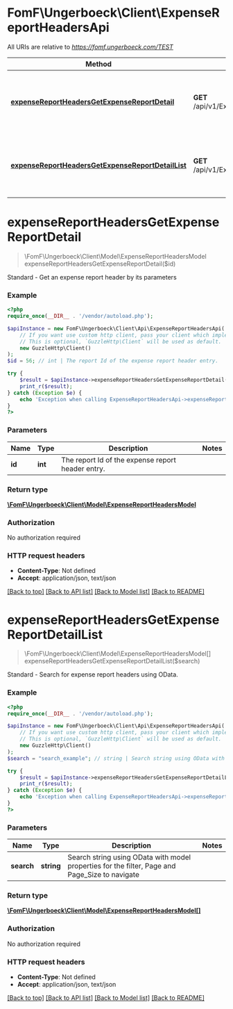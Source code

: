 # FomF\Ungerboeck\Client\ExpenseReportHeadersApi

All URIs are relative to *https://fomf.ungerboeck.com/TEST*

Method | HTTP request | Description
------------- | ------------- | -------------
[**expenseReportHeadersGetExpenseReportDetail**](ExpenseReportHeadersApi.md#expenseReportHeadersGetExpenseReportDetail) | **GET** /api/v1/ExpenseReportHeaders/{ID} | Standard - Get an expense report header by its parameters
[**expenseReportHeadersGetExpenseReportDetailList**](ExpenseReportHeadersApi.md#expenseReportHeadersGetExpenseReportDetailList) | **GET** /api/v1/ExpenseReportHeaders | Standard - Search for expense report headers using OData.


# **expenseReportHeadersGetExpenseReportDetail**
> \FomF\Ungerboeck\Client\Model\ExpenseReportHeadersModel expenseReportHeadersGetExpenseReportDetail($id)

Standard - Get an expense report header by its parameters

### Example
```php
<?php
require_once(__DIR__ . '/vendor/autoload.php');

$apiInstance = new FomF\Ungerboeck\Client\Api\ExpenseReportHeadersApi(
    // If you want use custom http client, pass your client which implements `GuzzleHttp\ClientInterface`.
    // This is optional, `GuzzleHttp\Client` will be used as default.
    new GuzzleHttp\Client()
);
$id = 56; // int | The report Id of the expense report header entry.

try {
    $result = $apiInstance->expenseReportHeadersGetExpenseReportDetail($id);
    print_r($result);
} catch (Exception $e) {
    echo 'Exception when calling ExpenseReportHeadersApi->expenseReportHeadersGetExpenseReportDetail: ', $e->getMessage(), PHP_EOL;
}
?>
```

### Parameters

Name | Type | Description  | Notes
------------- | ------------- | ------------- | -------------
 **id** | **int**| The report Id of the expense report header entry. |

### Return type

[**\FomF\Ungerboeck\Client\Model\ExpenseReportHeadersModel**](../Model/ExpenseReportHeadersModel.md)

### Authorization

No authorization required

### HTTP request headers

 - **Content-Type**: Not defined
 - **Accept**: application/json, text/json

[[Back to top]](#) [[Back to API list]](../../README.md#documentation-for-api-endpoints) [[Back to Model list]](../../README.md#documentation-for-models) [[Back to README]](../../README.md)

# **expenseReportHeadersGetExpenseReportDetailList**
> \FomF\Ungerboeck\Client\Model\ExpenseReportHeadersModel[] expenseReportHeadersGetExpenseReportDetailList($search)

Standard - Search for expense report headers using OData.

### Example
```php
<?php
require_once(__DIR__ . '/vendor/autoload.php');

$apiInstance = new FomF\Ungerboeck\Client\Api\ExpenseReportHeadersApi(
    // If you want use custom http client, pass your client which implements `GuzzleHttp\ClientInterface`.
    // This is optional, `GuzzleHttp\Client` will be used as default.
    new GuzzleHttp\Client()
);
$search = "search_example"; // string | Search string using OData with model properties for the filter, Page and Page_Size to navigate

try {
    $result = $apiInstance->expenseReportHeadersGetExpenseReportDetailList($search);
    print_r($result);
} catch (Exception $e) {
    echo 'Exception when calling ExpenseReportHeadersApi->expenseReportHeadersGetExpenseReportDetailList: ', $e->getMessage(), PHP_EOL;
}
?>
```

### Parameters

Name | Type | Description  | Notes
------------- | ------------- | ------------- | -------------
 **search** | **string**| Search string using OData with model properties for the filter, Page and Page_Size to navigate |

### Return type

[**\FomF\Ungerboeck\Client\Model\ExpenseReportHeadersModel[]**](../Model/ExpenseReportHeadersModel.md)

### Authorization

No authorization required

### HTTP request headers

 - **Content-Type**: Not defined
 - **Accept**: application/json, text/json

[[Back to top]](#) [[Back to API list]](../../README.md#documentation-for-api-endpoints) [[Back to Model list]](../../README.md#documentation-for-models) [[Back to README]](../../README.md)

